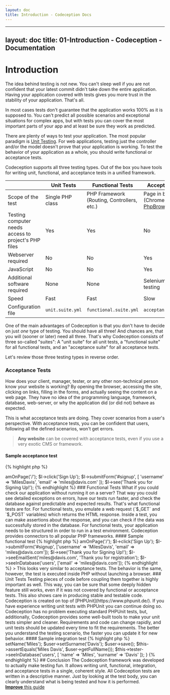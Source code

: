 ```yaml
---
layout: doc
title: Introduction - Codeception Docs
---
```



---
layout: doc
title: 01-Introduction - Codeception - Documentation
---

# Introduction

The idea behind testing is not new. You can't sleep well if you are not confident
that your latest commit didn't take down the entire application.
Having your application covered with tests gives you more trust in the stability of your application. That's all.

In most cases tests don't guarantee that the application works 100% as it is supposed to.
You can't predict all possible scenarios and exceptional situations for complex apps,
but with tests you can cover the most important parts of your app and at least be sure they work as predicted.

There are plenty of ways to test your application.
The most popular paradigm is [Unit Testing](https://en.wikipedia.org/wiki/Unit_testing).
For web applications, testing just the controller and/or the model doesn't prove that your application is working.
To test the behavior of your application as a whole, you should write functional or acceptance tests.

Codeception supports all three testing types.
Out of the box you have tools for writing unit, functional, and acceptance tests in a unified framework.

| | Unit Tests | Functional Tests | Acceptance Tests
| --- | --- | --- | --- |
| Scope of the test | Single PHP class | PHP Framework (Routing, Controllers, etc.) | Page in browser (Chrome, Firefox, or [PhpBrowser](https://codeception.com/docs/03-AcceptanceTests#PhpBrowser)) |
| Testing computer needs access to project's PHP files | Yes | Yes | No |
| Webserver required | No | No | Yes |
| JavaScript  | No | No | Yes |
| Additional software required | None | None | Selenium for browser testing |
| Speed | Fast | Fast | Slow |
| Configuration file | `unit.suite.yml` | `functional.suite.yml` | `acceptance.suite.yml` |

One of the main advantages of Codeception is that you don't have to decide on just *one* type of testing. You should have all three!
And chances are, that you will (sooner or later) need all three. That's why Codeception consists of three so-called "suites":
A "unit suite" for all unit tests, a "functional suite" for all functional tests, and an "acceptance suite" for all acceptance tests.

Let's review those three testing types in reverse order.

### Acceptance Tests

How does your client, manager, tester, or any other non-technical person know your website is working? By opening the browser, accessing the site, clicking on links, filling in the forms, and actually seeing the content on a web page. They have no idea of the programming language, framework, database, web-server,
or why the application did (or did not) behave as expected.

This is what acceptance tests are doing. They cover scenarios from a user's perspective.
With acceptance tests, you can be confident that users, following all the defined scenarios, won't get errors.

> **Any website** can be covered with acceptance tests, even if you use a very exotic CMS or framework.

#### Sample acceptance test

{% highlight php %}

<?php
$I->amOnPage('/');
$I->click('Sign Up');
$I->submitForm('#signup', [
  'username' => 'MilesDavis', 
  'email' => 'miles@davis.com'
]);
$I->see('Thank you for Signing Up!');

{% endhighlight %}

### Functional Tests

What if you could check our application without running it on a server?
That way you could see detailed exceptions on errors, have our tests run faster, and check the database against predictable and expected results. That's what functional tests are for.

For functional tests, you emulate a web request (`$_GET` and `$_POST` variables) which returns the HTML response. Inside a test, you can make assertions about the response, and you can check if the data was successfully stored in the database.

For functional tests, your application needs to be structured in order to run in a test environment. Codeception provides connectors to all popular PHP frameworks.

#### Sample functional test

{% highlight php %}

<?php
$I->amOnPage('/');
$I->click('Sign Up');
$I->submitForm('#signup', ['username' => 'MilesDavis', 'email' => 'miles@davis.com']);
$I->see('Thank you for Signing Up!');
$I->seeEmailSent('miles@davis.com', 'Thank you for registration');
$I->seeInDatabase('users', ['email' => 'miles@davis.com']);

{% endhighlight %}

> This looks very similar to acceptance tests. The behavior is the same, however, the test is executed inside PHP without launching a browser.

### Unit Tests

Testing pieces of code before coupling them together is highly important as well. This way,
you can be sure that some deeply hidden feature still works, even if it was not covered by functional or acceptance tests.
This also shows care in producing stable and testable code.

Codeception is created on top of [PHPUnit](https://www.phpunit.de/). If you have experience writing unit tests with PHPUnit
you can continue doing so. Codeception has no problem executing standard PHPUnit tests,
but, additionally, Codeception provides some well-built tools to make your unit tests simpler and cleaner.

Requirements and code can change rapidly,
and unit tests should be updated every time to fit the requirements.
The better you understand the testing scenario, the faster you can update it for new behavior.

#### Sample integration test

{% highlight php %}

<?php
public function testSavingUser()
{
    $user = new User();
    $user->setName('Miles');
    $user->setSurname('Davis');
    $user->save();
    $this->assertEquals('Miles Davis', $user->getFullName());
    $this->tester->seeInDatabase('users', [
      'name' => 'Miles', 
      'surname' => 'Davis'
    ]);
}

{% endhighlight %}

## Conclusion

The Codeception framework was developed to actually make testing fun.
It allows writing unit, functional, integration, and acceptance tests in a single, coherent style.

All Codeception tests are written in a descriptive manner.
Just by looking at the test body, you can clearly understand what is being tested and how it is performed.

<div class="alert alert-warning"><a href="https://github.com/Codeception/codeception.github.com/edit/master/guides/01-Introduction.md"><strong>Improve</strong> this guide</a></div>
